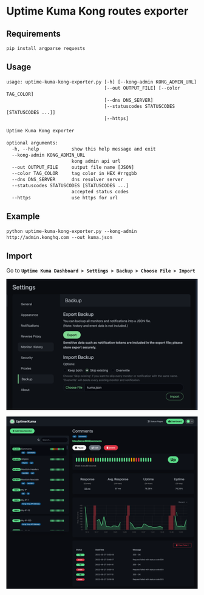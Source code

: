 # Uptime Kuma Kong routes exporter

## Requirements

```
pip install argparse requests
```

## Usage

```
usage: uptime-kuma-kong-exporter.py [-h] [--kong-admin KONG_ADMIN_URL]
                                    [--out OUTPUT_FILE] [--color TAG_COLOR]
                                    [--dns DNS_SERVER]
                                    [--statuscodes STATUSCODES [STATUSCODES ...]]
                                    [--https]

Uptime Kuma Kong exporter

optional arguments:
  -h, --help            show this help message and exit
  --kong-admin KONG_ADMIN_URL
                        kong admin api url
  --out OUTPUT_FILE     output file name [JSON]
  --color TAG_COLOR     tag color in HEX #rrggbb
  --dns DNS_SERVER      dns resolver server
  --statuscodes STATUSCODES [STATUSCODES ...]
                        accepted status codes
  --https               use https for url

```

## Example

```
python uptime-kuma-kong-exporter.py --kong-admin http://admin.konghq.com --out kuma.json
```

## Import

Go to **`Uptime Kuma Dashboard > Settings > Backup > Choose File > Import`**

![Import](./import.png)

![Screenshot](./screenshot.png)